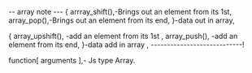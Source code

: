  -- array note ---
{ 
arrray_shift(),-Brings out an element from its 1st,
array_pop(),-Brings out an element from its end,
}-data out in array,
  
{ 
array_upshift(), -add an element from its 1st ,
array_push(), -add an element from its end,
}-data add in array ,
 ----------------------------!


function[ arguments ],- Js type Array.